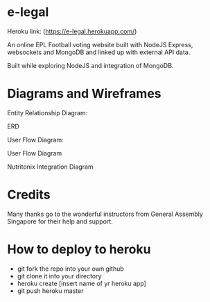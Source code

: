 # e-legal

Heroku link: (https://e-legal.herokuapp.com/)

An online EPL Football voting website built with NodeJS Express, websockets and MongoDB and linked up with external API data.

Built while exploring NodeJS and integration of MongoDB.

# Diagrams and Wireframes

Entity Relationship Diagram:

ERD

User Flow Diagram:

User Flow Diagram

Nutritonix Integration Diagram

# Credits

Many thanks go to the wonderful instructors from General Assembly Singapore for their help and support.

# How to deploy to heroku
* git fork the repo into your own github
* git clone it into your directory
* heroku create [insert name of yr heroku app]
* git push heroku master
